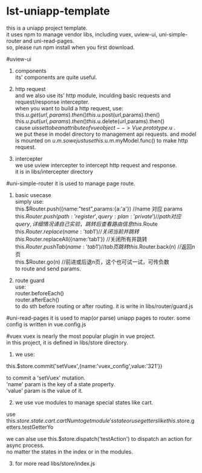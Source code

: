 # lst-uniapp-template

this is a uniapp project template.  
it uses npm to manage vendor libs, including vuex, uview-ui, uni-simple-router and uni-read-pages.  
so, please run npm install when you first download.  

#uview-ui
1. components  
its' components are quite useful.  

2. http request  
and we also use its' http module, inculding basic requests and request/response intercepter.  
when you want to build a http request, use:  
         this.$u.get(url,params).then()  
         this.$u.post(url,params).then()  
         this.$u.put(url,params).then()  
         this.$u.delete(url,params).then()  
cause $u is set to be an attribute of vue object --> Vue.prototype.$u .  
we put these in model directory to management api requests. and model is mounted on $u.m .  
so we just use this.$u.m.myModel.func() to make http request.  

3. intercepter  
we use uview intercepter to intercept http request and response.  
it is in libs/intercepter directory  

#uni-simple-router
it is used to manage page route.

1. basic usecase  
simply use:  
         this.$Router.push({name:"test",params:{a:'a'}) //name 对应 params  
         this.$Router.push({ path: 'register', query: { plan: 'private' }}) //path 对应 query, 详细情况请自己实验，跳转后查看路由信息 this.$Route  
         this.$Router.replace({name:'tab1'}) //关闭当前并跳转  
         this.$Router.replaceAll({name:'tab1'}) //关闭所有并跳转  
         this.$Router.pushTab({name:'tab1'}) //tab页跳转  
         this.$Router.back(n) //返回n页  
         this.$Router.go(n) //前进或后退n页，这个也可试一试，可传负数  
to route and send params.

2. route guard  
use:  
         router.beforeEach()  
         router.afterEach()  
to do sth before routing or after routing. it is write in libs/router/guard.js


#uni-read-pages
it is used to map(or parse) uniapp pages to router. some config is written in vue.config.js  



#vuex
vuex is nearly the most popular plugin in vue project.  
in this project, it is defined in libs/store directory.  

1. we use:  

this.$store.commit('setVuex',{name:'vuex_config',value:'321'})  

to commit a 'setVuex' mutation.  
'name' param is the key of a state property.  
'value' param is the value of it.  

2. we use vue modules to manage special states like cart.  

use this.$store.state.cart.cartNum to get module's state  
or use getters like this.$store.getters.testGetterYo  

we can alse use this.$store.dispatch('testAction') to dispatch an action for async process.  
no matter the states in the index or in the modules.  

3. for more
read libs/store/index.js   